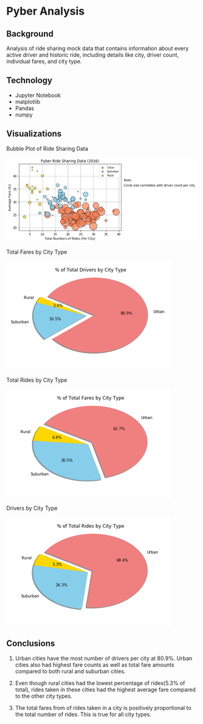 # Pyber Analysis

## Background 

Analysis of ride sharing mock data that contains information about every active driver and historic ride, including details like city, driver count, individual fares, and city type.

## Technology 

* Jupyter Notebook 
* matplotlib
* Pandas 
* numpy 

## Visualizations 

Bubble Plot of Ride Sharing Data

![Bubble Plot of Ride Sharing Data](https://github.com/mddesta/Pyber/blob/master/Output/Ride%20Sharing%20Data.png)

Total Fares by City Type

![Total Fares by City Type](https://github.com/mddesta/Pyber/blob/master/Output/Total%20Drivers.png)

Total Rides by City Type

![Total Rides by City Type](https://github.com/mddesta/Pyber/blob/master/Output/Total%20Fares.png)

Drivers by City Type

![Drivers by City Type](https://github.com/mddesta/Pyber/blob/master/Output/Total%20Rides.png)

## Conclusions

1. Urban cities have the most number of drivers per city at 80.9%. Urban cities also had highest fare counts as well as total fare amounts compared to both rural and suburban cities.  

2. Even though rural cities had the lowest percentage of rides(5.3% of total), rides taken in these cities had the highest average fare compared to the other city types.  

3. The total fares from of rides taken in a city is positively proportional to the total number of rides. This is true for all city types. 
